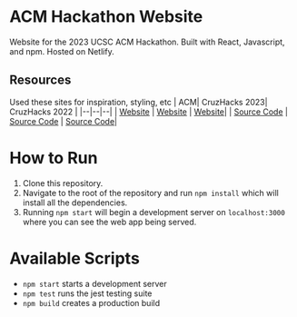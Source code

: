 # ACM Hackathon Website
Website for the 2023 UCSC ACM Hackathon. Built with React, Javascript, and npm. Hosted on Netlify.

## Resources
Used these sites for inspiration, styling, etc
| ACM| CruzHacks 2023| CruzHacks 2022 |
|--|--|--|
| [Website](https://ucscacm.netlify.app/) | [Website](https://cruzhacks.com/) | [Website](https://2022.cruzhacks.com/)|
| [Source Code](https://github.com/MiltonChung/UCSC-ACM-Website) | [Source Code](https://github.com/CruzHacks/cruzhacks-2023-website) | [Source Code](https://github.com/CruzHacks/cruzhacks-2022-website)|

# How to Run

1.  Clone this repository.
2.  Navigate to the root of the repository and run  `npm install`  which will install all the dependencies.
3.  Running  `npm start`  will begin a development server on  `localhost:3000`  where you can see the web app being served.

# Available Scripts

-   `npm start`  starts a development server
-   `npm test`  runs the jest testing suite
-   `npm build`  creates a production build

